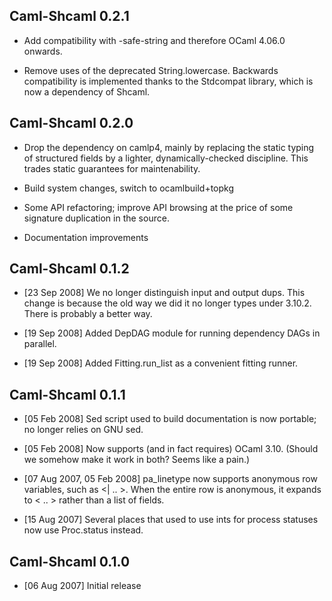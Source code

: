 Caml-Shcaml 0.2.1
-----------------

- Add compatibility with -safe-string and therefore OCaml 4.06.0 onwards.

- Remove uses of the deprecated String.lowercase. Backwards compatibility is
  implemented thanks to the Stdcompat library, which is now a dependency of
  Shcaml.

Caml-Shcaml 0.2.0
-----------------

- Drop the dependency on camlp4, mainly by replacing the static typing of
  structured fields by a lighter, dynamically-checked discipline. This trades
  static guarantees for maintenability.

- Build system changes, switch to ocamlbuild+topkg

- Some API refactoring; improve API browsing at the price of some signature
  duplication in the source.

- Documentation improvements

Caml-Shcaml 0.1.2
-----------------
- [23 Sep 2008] We no longer distinguish input and output dups.  This
  change is because the old way we did it no longer types under 3.10.2.
  There is probably a better way.

- [19 Sep 2008] Added DepDAG module for running dependency DAGs in
  parallel.

- [19 Sep 2008] Added Fitting.run_list as a convenient fitting runner.

Caml-Shcaml 0.1.1
-----------------

- [05 Feb 2008] Sed script used to build documentation is now portable;
  no longer relies on GNU sed.

- [05 Feb 2008] Now supports (and in fact requires) OCaml 3.10.  (Should
  we somehow make it work in both?  Seems like a pain.)

- [07 Aug 2007, 05 Feb 2008] pa_linetype now supports anonymous row
  variables, such as <| .. >.  When the entire row is anonymous, it
  expands to < .. > rather than a list of fields.

- [15 Aug 2007] Several places that used to use ints for process statuses
  now use Proc.status instead.

Caml-Shcaml 0.1.0
-----------------

- [06 Aug 2007] Initial release
